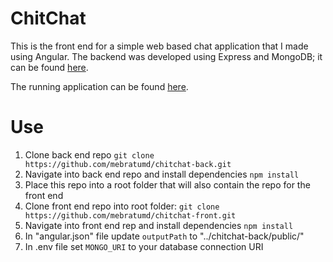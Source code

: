 # ChitChat

This is the front end for a simple web based chat application that I made using Angular. The backend was developed using
Express and MongoDB; it can be found [here](https://github.com/mebratumd/chitchat-back).

The running application can be found [here](https://chitchatmessage.herokuapp.com/).

# Use

<ol>
  <li>Clone back end repo <code>git clone https://github.com/mebratumd/chitchat-back.git</code></li>
  <li>Navigate into back end repo and install dependencies <code>npm install</code></li>
  <li>Place this repo into a root folder that will also contain the repo for the front end</li>
  <li>Clone front end repo into root folder: <code>git clone https://github.com/mebratumd/chitchat-front.git</code></li>
  <li>Navigate into front end rep and install dependencies <code>npm install</code></li>
  <li>In "angular.json" file update <code>outputPath</code> to "../chitchat-back/public/"</li>
  <li>In .env file set <code>MONGO_URI</code> to your database connection URI</li>
</ol>
